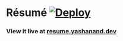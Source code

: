 # Résumé [![Deploy](https://github.com/yashanand1910/resume/actions/workflows/deploy.yml/badge.svg)](https://github.com/yashanand1910/resume/actions/workflows/deploy.yml)
### View it live at [resume.yashanand.dev](https://resume.yashanand.dev)
